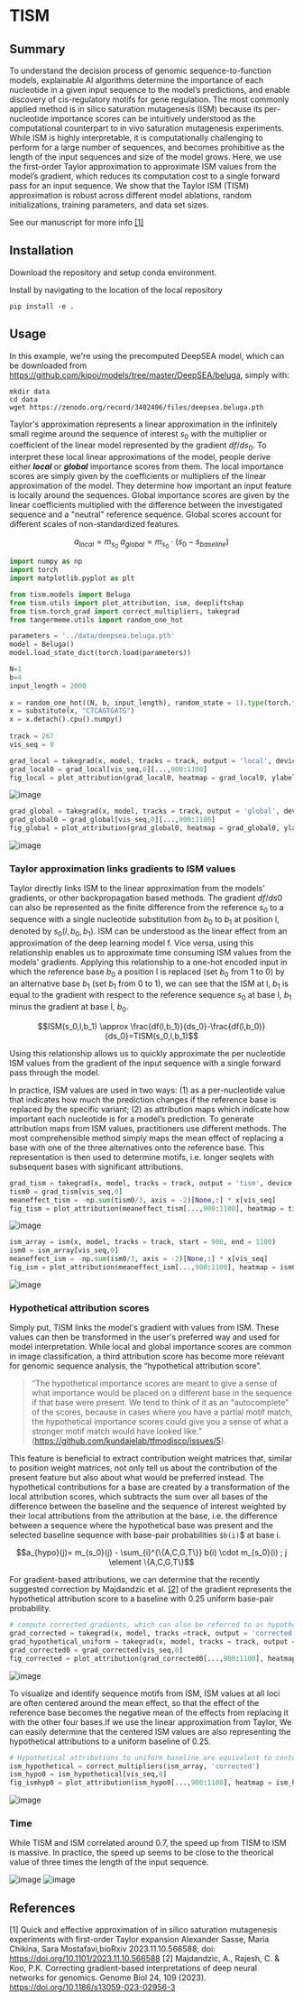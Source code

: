# TISM

## Summary
To understand the decision process of genomic sequence-to-function models, explainable AI algorithms determine the importance of each nucleotide in a given input sequence to the model’s predictions, and enable discovery of cis-regulatory motifs for gene regulation. The most commonly applied method is in silico saturation mutagenesis (ISM) because its per-nucleotide importance scores can be intuitively understood as the computational counterpart to in vivo saturation mutagenesis experiments. While ISM is highly interpretable, it is computationally challenging to perform for a large number of sequences, and becomes prohibitive as the length of the input sequences and size of the model grows. Here, we use the first-order Taylor approximation to approximate ISM values from the model’s gradient, which reduces its computation cost to a single forward pass for an input sequence. We show that the Taylor ISM (TISM) approximation is robust across different model ablations, random initializations, training parameters, and data set sizes. 

See our manuscript for more info [[1]](#1)

## Installation

Download the repository and setup conda environment.

Install by navigating to the location of the local repository

`pip install -e .`

## Usage

In this example, we're using the precomputed DeepSEA model, which can be downloaded from https://github.com/kipoi/models/tree/master/DeepSEA/beluga, simply with:

```
mkdir data
cd data
wget https://zenodo.org/record/3402406/files/deepsea.beluga.pth
```

Taylor's approximation represents a linear approximation in the infinitely small regime around the sequence of interest $`s_0`$ with the multiplier or coefficient of the linear model represented by the gradient $`df/ds_0`$. To interpret these local linear approximations of the model, people derive either ***local*** or ***global*** importance scores from them. The local importance scores are simply given by the coefficients or multipliers of the linear approximation of the model. They determine how important an input feature is locally around the sequences. Global importance scores are given by the linear coefficients multiplied with the difference between the investigated sequence and a "neutral" reference sequence. Global scores account for different scales of non-standardized features. 
    
```math
a_{local} = m_{s_0} \
a_{global} = m_{s_0} \cdot (s_0 - s_{baseline})
```

```python
import numpy as np
import torch
import matplotlib.pyplot as plt

from tism.models import Beluga
from tism.utils import plot_attribution, ism, deepliftshap
from tism.torch_grad import correct_multipliers, takegrad
from tangermeme.utils import random_one_hot

parameters = '../data/deepsea.beluga.pth'
model = Beluga()
model.load_state_dict(torch.load(parameters))

N=1
b=4
input_length = 2000
    
x = random_one_hot((N, b, input_length), random_state = 1).type(torch.float32)
x = substitute(x, "CTCAGTGATG")
x = x.detach().cpu().numpy()
    
track = 267
vis_seq = 0

grad_local = takegrad(x, model, tracks = track, output = 'local', device = None, baseline = None)
grad_local0 = grad_local[vis_seq,0][...,900:1100]
fig_local = plot_attribution(grad_local0, heatmap = grad_local0, ylabel = 'Grad\n(local)')
```
![image](https://github.com/LXsasse/TISM/blob/main/results/Local_attributions_gradient.jpg)

```python
grad_global = takegrad(x, model, tracks = track, output = 'global', device = None, baseline = np.zeros(b))
grad_global0 = grad_global[vis_seq,0][...,900:1100]
fig_global = plot_attribution(grad_global0, heatmap = grad_global0, ylabel = 'Gradxinput\n(global)')
```
![image](https://github.com/LXsasse/TISM/blob/main/results/Global_attributions_gradient.jpg)

### Taylor approximation links gradients to ISM values

Taylor directly links ISM to the linear approximation from the models' gradients, or other backpropagation based methods. The gradient $`df/ds0`$ can also be represented as the finite difference from the reference $`s_0`$ to a sequence with a single nucleotide substitution from $`b_0`$ to $`b_1`$ at position l, denoted by  $`s_0(l,b_0,b_1)`$.
ISM can be understood as the linear effect from an approximation of the deep learning model f. Vice versa, using this relationship enables us to approximate time consuming ISM values from the models' gradients. Applying this relationship to a one-hot encoded input in which the reference base $`b_0`$ a position l is replaced (set $`b_0`$ from 1 to 0) by an alternative base $`b_1`$ (set $`b_1`$ from 0 to 1), we can see that the ISM at l, $`b_1`$ is equal to the gradient with respect to the reference sequence $`s_0`$ at base  l, $`b_1`$ minus the gradient at base  l, $`b_0`$. 

```math    
ISM(s_0,l,b_1) \approx \frac{df(l,b_1)}{ds_0}-\frac{df(l,b_0)}{ds_0}=TISM(s_0,l,b_1)
```    

Using this relationship allows us to quickly approximate the per nucleotide ISM values from the gradient of the input sequence with a single forward pass through the model. 

In practice, ISM values are used in two ways: (1) as a per-nucleotide value that indicates how much the prediction changes if the reference base is replaced by the specific variant; (2) as attribution maps which indicate how important each nucleotide is for a model’s prediction. To generate attribution maps from ISM values, practitioners use different methods. The most comprehensible method simply maps the mean effect of replacing a base with one of the three alternatives onto the reference base. This representation is then used to determine motifs, i.e. longer seqlets with subsequent bases with significant attributions.

```python
grad_tism = takegrad(x, model, tracks = track, output = 'tism', device = None, baseline = None)
tism0 = grad_tism[vis_seq,0]
meaneffect_tism = -np.sum(tism0/3, axis = -2)[None,:] * x[vis_seq]
fig_tism = plot_attribution(meaneffect_tism[...,900:1100], heatmap = tism0[...,900:1100], ylabel = 'Mean\nTISM')
```
![image](https://github.com/LXsasse/TISM/blob/main/results/TISM_mean.jpg)

```python
ism_array = ism(x, model, tracks = track, start = 900, end = 1100)
ism0 = ism_array[vis_seq,0]
meaneffect_ism = -np.sum(ism0/3, axis = -2)[None,:] * x[vis_seq]
fig_ism = plot_attribution(meaneffect_ism[...,900:1100], heatmap = ism0[...,900:1100], ylabel = 'Mean\nISM')
```
![image](https://github.com/LXsasse/TISM/blob/main/results/ISM_mean.jpg)

### Hypothetical attribution scores
Simply put, TISM links the model's gradient with values from ISM. These values can then be transformed in the user's preferred way and used for model interpretation. 
While local and global importance scores are common in image classification, a third attribution score has become more relevant for genomic sequence analysis, the “hypothetical attribution score”. 
> “The hypothetical importance scores are meant to give a sense of what importance would be placed on a different base in the sequence if that base were present. We tend to think of it as an "autocomplete" of the scores, because in cases where you have a partial motif match, the hypothetical importance scores could give you a sense of what a stronger motif match would have looked like.” (https://github.com/kundajelab/tfmodisco/issues/5). 

This feature is beneficial to extract contribution weight matrices that, similar to position weight matrices, not only tell us about the contribution of the present feature but also about what would be preferred instead. The hypothetical contributions for a base are created by a transformation of the local attribution scores, which subtracts the sum over all bases of the difference between the baseline and the sequence of interest weighted by their local attributions from the attribution at the base, i.e. the difference between a sequence where the hypothetical base was present and the selected baseline sequence with base-pair probabilities `$b(i)`$ at base i. 

```math
a_{hypo}(j)= m_{s_0}(j) - \sum_{i}^{\{A,C,G,T\}} b(i) \cdot m_{s_0}(i)  ; j \element \{A,C,G,T\}
```
For gradient-based attributions, we can determine that the recently suggested correction by Majdandzic et al. [[2]](#2) of the gradient represents the hypothetical attribution score to a baseline with 0.25 uniform base-pair probability. 

```python
# compute corrected gradients, which can also be referred to as hypothetical attributions with uniform baseline
grad_corrected = takegrad(x, model, tracks =track, output = 'corrected', device = None, baseline = None)
grad_hypothetical_uniform = takegrad(x, model, tracks = track, output = 'hypothetical', device = None, baseline = np.ones(b)*0.25)
grad_corrected0 = grad_corrected[vis_seq,0]
fig_corrected = plot_attribution(grad_corrected0[...,900:1100], heatmap = grad_corrected0[...,900:1100], ylabel = 'Corr_Grad\n(hypo)')
```
 
![image](https://github.com/LXsasse/TISM/blob/main/results/Corrected_gradients.jpg)
   

To visualize and identify sequence motifs from ISM, ISM values at all loci are often centered around the mean effect, so that the effect of the reference base becomes the negative mean of the effects from replacing it with the other four bases.If we use the linear approximation from Taylor, We can easily determine that the centered ISM values are also representing the hypothetical attributions to a uniform baseline of 0.25. 

```python
# Hypothetical attributions to uniform baseline are equivalent to centered ISM 
ism_hypothetical = correct_multipliers(ism_array, 'corrected')
ism_hypo0 = ism_hypothetical[vis_seq,0]
fig_ismhyp0 = plot_attribution(ism_hypo0[...,900:1100], heatmap = ism_hypo0[...,900:1100], ylabel = 'ISM_Centered\n(hypo)')
```
![image](https://github.com/LXsasse/TISM/blob/main/results/CenteredISM_hypothetical.jpg)

### Time

While TISM and ISM correlated around 0.7, the speed up from TISM to ISM is massive. In practice, the speed up seems to be close to the theorical value of three times the length of the input sequence.

![image](https://github.com/LXsasse/TISM/blob/main/results/Comparison_time_hor_N_cpu.jpg)
![image](https://github.com/LXsasse/TISM/blob/main/results/Comparison_time_hor_L_cpu.jpg)

<!-- <img src="https://github.com/LXsasse/TISM/blob/main/results/Comparison_time_N_cpu.jpg" width="500"> this is a comment -->

## References
<a id="1">[1]</a> 
Quick and effective approximation of in silico saturation mutagenesis experiments with first-order Taylor expansion
Alexander Sasse, Maria Chikina, Sara Mostafavi,bioRxiv 2023.11.10.566588; doi: https://doi.org/10.1101/2023.11.10.566588 
<a id="2">[2]</a>
Majdandzic, A., Rajesh, C. & Koo, P.K. Correcting gradient-based interpretations of deep neural networks for genomics. Genome Biol 24, 109 (2023). https://doi.org/10.1186/s13059-023-02956-3
